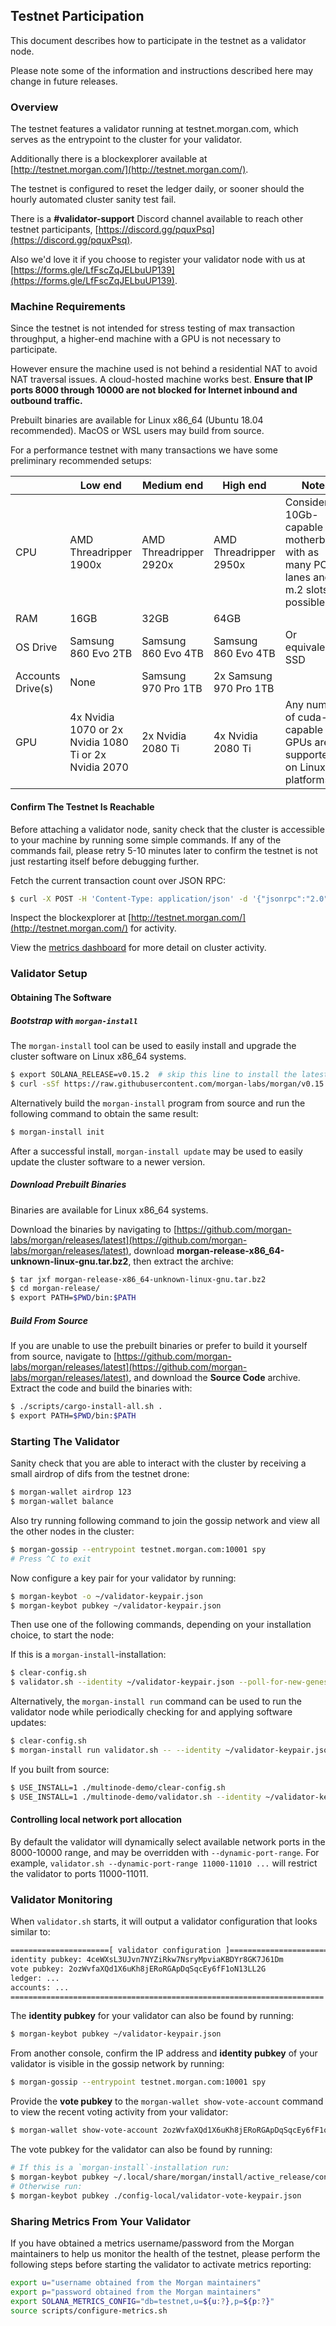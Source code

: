 ## Testnet Participation
This document describes how to participate in the testnet as a
validator node.

Please note some of the information and instructions described here may change
in future releases.

### Overview
The testnet features a validator running at testnet.morgan.com, which
serves as the entrypoint to the cluster for your validator.

Additionally there is a blockexplorer available at
[http://testnet.morgan.com/](http://testnet.morgan.com/).

The testnet is configured to reset the ledger daily, or sooner
should the hourly automated cluster sanity test fail.

There is a **#validator-support** Discord channel available to reach other
testnet participants, [https://discord.gg/pquxPsq](https://discord.gg/pquxPsq).

Also we'd love it if you choose to register your validator node with us at
[https://forms.gle/LfFscZqJELbuUP139](https://forms.gle/LfFscZqJELbuUP139).

### Machine Requirements
Since the testnet is not intended for stress testing of max transaction
throughput, a higher-end machine with a GPU is not necessary to participate.

However ensure the machine used is not behind a residential NAT to avoid NAT
traversal issues.  A cloud-hosted machine works best.  **Ensure that IP ports
8000 through 10000 are not blocked for Internet inbound and outbound traffic.**

Prebuilt binaries are available for Linux x86_64 (Ubuntu 18.04 recommended).
MacOS or WSL users may build from source.

For a performance testnet with many transactions we have some preliminary recommended setups:

| | Low end | Medium end | High end | Notes |
| --- | ---------|------------|----------| -- |
| CPU | AMD Threadripper 1900x | AMD Threadripper 2920x | AMD Threadripper 2950x | Consider a 10Gb-capable motherboard with as many PCIe lanes and m.2 slots as possible. |
| RAM | 16GB | 32GB | 64GB | |
| OS Drive | Samsung 860 Evo 2TB | Samsung 860 Evo 4TB | Samsung 860 Evo 4TB | Or equivalent SSD |
| Accounts Drive(s) | None | Samsung 970 Pro 1TB | 2x Samsung 970 Pro 1TB | |
| GPU | 4x Nvidia 1070 or 2x Nvidia 1080 Ti or 2x Nvidia 2070 | 2x Nvidia 2080 Ti | 4x Nvidia 2080 Ti | Any number of cuda-capable GPUs are supported on Linux platforms. |

#### Confirm The Testnet Is Reachable
Before attaching a validator node, sanity check that the cluster is accessible
to your machine by running some simple commands.  If any of the commands fail,
please retry 5-10 minutes later to confirm the testnet is not just restarting
itself before debugging further.

Fetch the current transaction count over JSON RPC:
```bash
$ curl -X POST -H 'Content-Type: application/json' -d '{"jsonrpc":"2.0","id":1, "method":"getTransactionCount"}' http://testnet.morgan.com:10099
```

Inspect the blockexplorer at [http://testnet.morgan.com/](http://testnet.morgan.com/) for activity.

View the [metrics dashboard](
https://metrics.morgan.com:3000/d/testnet-beta/testnet-monitor-beta?var-testnet=testnet)
for more detail on cluster activity.

### Validator Setup
#### Obtaining The Software
##### Bootstrap with `morgan-install`

The `morgan-install` tool can be used to easily install and upgrade the cluster
software on Linux x86_64 systems.

```bash
$ export SOLANA_RELEASE=v0.15.2  # skip this line to install the latest release
$ curl -sSf https://raw.githubusercontent.com/morgan-labs/morgan/v0.15.2/install/morgan-install-init.sh | sh -s
```

Alternatively build the `morgan-install` program from source and run the
following command to obtain the same result:
```bash
$ morgan-install init
```

After a successful install, `morgan-install update` may be used to easily update the cluster
software to a newer version.

##### Download Prebuilt Binaries
Binaries are available for Linux x86_64 systems.

Download the binaries by navigating to
[https://github.com/morgan-labs/morgan/releases/latest](https://github.com/morgan-labs/morgan/releases/latest),
download **morgan-release-x86_64-unknown-linux-gnu.tar.bz2**, then extract the
archive:
```bash
$ tar jxf morgan-release-x86_64-unknown-linux-gnu.tar.bz2
$ cd morgan-release/
$ export PATH=$PWD/bin:$PATH
```
##### Build From Source
If you are unable to use the prebuilt binaries or prefer to build it yourself
from source, navigate to
[https://github.com/morgan-labs/morgan/releases/latest](https://github.com/morgan-labs/morgan/releases/latest),
and download the **Source Code** archive.  Extract the code and build the
binaries with:
```bash
$ ./scripts/cargo-install-all.sh .
$ export PATH=$PWD/bin:$PATH
```

### Starting The Validator
Sanity check that you are able to interact with the cluster by receiving a small
airdrop of difs from the testnet drone:
```bash
$ morgan-wallet airdrop 123
$ morgan-wallet balance
```

Also try running following command to join the gossip network and view all the other nodes in the cluster:
```bash
$ morgan-gossip --entrypoint testnet.morgan.com:10001 spy
# Press ^C to exit
```

Now configure a key pair for your validator by running:
```bash
$ morgan-keybot -o ~/validator-keypair.json
$ morgan-keybot pubkey ~/validator-keypair.json
```

Then use one of the following commands, depending on your installation
choice, to start the node:

If this is a `morgan-install`-installation:
```bash
$ clear-config.sh
$ validator.sh --identity ~/validator-keypair.json --poll-for-new-genesis-block testnet.morgan.com
```

Alternatively, the `morgan-install run` command can be used to run the validator
node while periodically checking for and applying software updates:
```bash
$ clear-config.sh
$ morgan-install run validator.sh -- --identity ~/validator-keypair.json --poll-for-new-genesis-block testnet.morgan.com
```

If you built from source:
```bash
$ USE_INSTALL=1 ./multinode-demo/clear-config.sh
$ USE_INSTALL=1 ./multinode-demo/validator.sh --identity ~/validator-keypair.json --poll-for-new-genesis-block testnet.morgan.com
```

#### Controlling local network port allocation
By default the validator will dynamically select available network ports in the
8000-10000 range, and may be overridden with `--dynamic-port-range`.  For
example, `validator.sh --dynamic-port-range 11000-11010 ...` will restrict the
validator to ports 11000-11011.

### Validator Monitoring
When `validator.sh` starts, it will output a validator configuration that looks
similar to:
```bash
======================[ validator configuration ]======================
identity pubkey: 4ceWXsL3UJvn7NYZiRkw7NsryMpviaKBDYr8GK7J61Dm
vote pubkey: 2ozWvfaXQd1X6uKh8jERoRGApDqSqcEy6fF1oN13LL2G
ledger: ...
accounts: ...
======================================================================
```

The **identity pubkey** for your validator can also be found by running:
```bash
$ morgan-keybot pubkey ~/validator-keypair.json
```

From another console, confirm the IP address and **identity pubkey** of your validator is visible in the
gossip network by running:
```bash
$ morgan-gossip --entrypoint testnet.morgan.com:10001 spy
```

Provide the **vote pubkey** to the `morgan-wallet show-vote-account` command to view
the recent voting activity from your validator:
```bash
$ morgan-wallet show-vote-account 2ozWvfaXQd1X6uKh8jERoRGApDqSqcEy6fF1oN13LL2G
```

The vote pubkey for the validator can also be found by running:
```bash
# If this is a `morgan-install`-installation run:
$ morgan-keybot pubkey ~/.local/share/morgan/install/active_release/config-local/validator-vote-keypair.json
# Otherwise run:
$ morgan-keybot pubkey ./config-local/validator-vote-keypair.json
```

### Sharing Metrics From Your Validator
If you have obtained a metrics username/password from the Morgan maintainers to
help us monitor the health of the testnet, please perform the following steps
before starting the validator to activate metrics reporting:
```bash
export u="username obtained from the Morgan maintainers"
export p="password obtained from the Morgan maintainers"
export SOLANA_METRICS_CONFIG="db=testnet,u=${u:?},p=${p:?}"
source scripts/configure-metrics.sh
```

